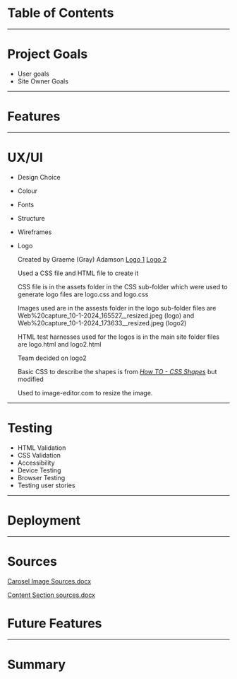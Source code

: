 # Table of Contents #
- - - -
# Project Goals #
- User goals
- Site Owner Goals
- - - -
# Features #
- - - -
# UX/UI #
- Design Choice
- Colour
- Fonts
- Structure
- Wireframes
- Logo

    Created by Graeme (Gray) Adamson
        [Logo 1](/assets/logo/Web%20capture_10-1-2024_165527__resized.jpeg)
        [Logo 2](/assets/logo/Web%20capture_10-1-2024_173633__resized.jpeg)

    Used a CSS file and HTML file to create it

    CSS file is in the assets folder in the CSS sub-folder which were used to generate logo
        files are logo.css and logo.css

    Images used are in the assests folder in the logo sub-folder
        files are Web%20capture_10-1-2024_165527__resized.jpeg (logo) and Web%20capture_10-1-2024_173633__resized.jpeg (logo2)
        
    HTML test harnesses used for the logos is in the main site folder
        files are logo.html and logo2.html

    Team decided on logo2

    Basic CSS to describe the shapes is from *[How TO - CSS Shapes](https://www.w3schools.com/howto/howto_css_shapes.asp)* but modified

    Used to image-editor.com to resize the image.
- - - -
# Testing #
- HTML Validation
- CSS Validation
- Accessibility
- Device Testing
- Browser Testing
- Testing user stories
- - - -
# Deployment #
- - - -
# Sources #
[Carosel Image Sources.docx](https://github.com/Karlsberg62/Hackathon1/files/13889520/Carosel.Image.Sources.docx)

[Content Section sources.docx](https://github.com/Karlsberg62/Hackathon1/files/13889524/Content.Section.sources.docx)

# Future Features #
- - - -
# Summary #
